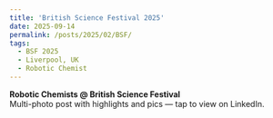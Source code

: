 ```yaml
---
title: 'British Science Festival 2025'
date: 2025-09-14
permalink: /posts/2025/02/BSF/
tags:
  - BSF 2025
  - Liverpool, UK
  - Robotic Chemist
---
```





<a href="https://www.linkedin.com/posts/satheeshkumar-veeramani_britishsciencefestival-bsf-liverpool-activity-7374557877568700416-HCk9?utm_source=share&utm_medium=member_desktop&rcm=ACoAABpfmGUBtj5hCcqTwsche2tpJFLdAqlGUE8" target="_blank" rel="noopener"
   class="notice--info" style="display:block;text-decoration:none;">
  <strong>Robotic Chemists @ British Science Festival</strong><br/>
  Multi-photo post with highlights and pics — tap to view on LinkedIn.
</a>